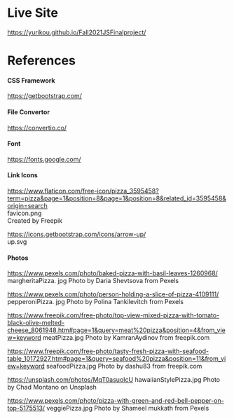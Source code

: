 # Live Site  
https://yurikou.github.io/Fall2021JSFinalproject/

# References  
#### CSS Framework  
https://getbootstrap.com/  

#### File Convertor  
https://convertio.co/  

#### Font  
https://fonts.google.com/  

#### Link Icons  
https://www.flaticon.com/free-icon/pizza_3595458?term=pizza&page=1&position=8&page=1&position=8&related_id=3595458&origin=search  
favicon.png  
Created by Freepik  

https://icons.getbootstrap.com/icons/arrow-up/  
up.svg  

#### Photos  
https://www.pexels.com/photo/baked-pizza-with-basil-leaves-1260968/
margheritaPizza. jpg
Photo by Daria Shevtsova from Pexels

https://www.pexels.com/photo/person-holding-a-slice-of-pizza-4109111/
pepperoniPizza. jpg
Photo by Polina Tankilevitch from Pexels

https://www.freepik.com/free-photo/top-view-mixed-pizza-with-tomato-black-olive-melted-cheese_8061948.htm#page=1&query=meat%20pizza&position=4&from_view=keyword
meatPizza.jpg
Photo by KamranAydinov from freepik.com

https://www.freepik.com/free-photo/tasty-fresh-pizza-with-seafood-table_10172927.htm#page=1&query=seafood%20pizza&position=11&from_view=keyword
seafoodPizza.jpg
Photo by dashu83 from freepik.com

https://unsplash.com/photos/MqT0asuoIcU
hawaiianStylePizza.jpg
Photo by Chad Montano on Unsplash

https://www.pexels.com/photo/pizza-with-green-and-red-bell-pepper-on-top-5175513/
veggiePizza.jpg
Photo by Shameel mukkath from Pexels
